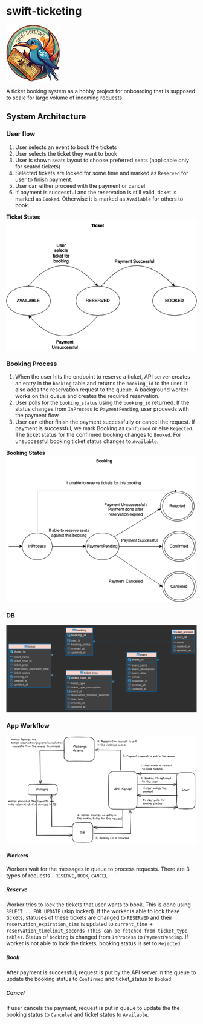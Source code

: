 # swift-ticketing
<img alt="swift-ticketing" src="swift-ticketing.png" height=150 />

A ticket booking system as a hobby project for onboarding that is supposed to scale for large volume of incoming requests.

## System Architecture

### User flow
1. User selects an event to book the tickets
2. User selects the ticket they want to book
3. User is shown seats layout to choose preferred seats (applicable only for seated tickets)
4. Selected tickets are locked for some time and marked as `Reserved` for user to finish payment.
5. User can either proceed with the payment or cancel
6. If payment is successful and the reservation is still valid, ticket is marked as `Booked`. Otherwise it is marked as `Available` for others to book.

**Ticket States**
![Ticket States](diagrams/ticket-states.png)
### Booking Process
1. When the user hits the endpoint to reserve a ticket, API server creates an entry in the `booking` table and returns the `booking_id` to the user. It also adds the reservation request to the queue. A background worker works on this queue and creates the required reservation.
2. User polls for the `booking_status` using the `booking_id` returned. If the status changes from `InProcess` to `PaymentPending`, user proceeds with the payment flow.
3. User can either finish the payment successfully or cancel the request. If payment is successful, we mark Booking as `Confirmed` or else `Rejected`. The ticket status for the confirmed booking changes to `Booked`. For unsuccessful booking ticket status changes to `Available`.

 **Booking States**
![Booking States](diagrams/booking-states.png)
### DB
![Booking States](diagrams/swift-ticketing-db.png)
### App Workflow
![Booking States](diagrams/swift-ticketing-design.png)
#### Workers
Workers wait for the messages in queue to process requests. There are 3 types of requests - `RESERVE`, `BOOK`, `CANCEL` 
##### Reserve
Worker tries to lock the tickets that user wants to book. This is done using `SELECT .. FOR UPDATE` (skip locked). If the worker is able to lock these tickets, statuses of these tickets are changed to `RESERVED` and their `reservation_expiration_time` is updated to `current_time + reservation_timelimit_seconds (this can be fetched from ticket_type table)`. Status of `booking` is changed from `InProcess` to `PaymentPending`. 
If worker is not able to lock the tickets, booking status is set to `Rejected`.
##### Book
After payment is successful, request is put by the API server in the queue to update the booking status to `Confirmed` and ticket_status to `Booked`.
##### Cancel
If user cancels the payment, request is put in queue to update the the booking status to `Canceled` and ticket status to `Available`.
